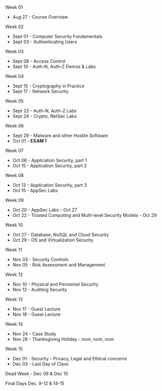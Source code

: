 Week 01 

* Aug 27 - Course Overview 

Week 02

* Sept 01 - Computer Security Fundamentals
* Sept 03 - Authenticating Users

Week 03

* Sept 08 - Access Control 
* Sept 10 - Auth-N, Auth-Z Demos & Labs

Week 04

* Sept 15 - Cryptography in Practice 
* Sept 17 - Network Security 

Week 05

* Sept 22 - Auth-N, Auth-Z Labs  
* Sept 24 - Crypto, NetSec Labs

Week 06

* Sept 29 - Malware and other Hostile Software
* Oct 01 - **EXAM 1**

Week 07

* Oct 06 - Application Security, part 1 
* Oct 15 - Application Security, part 2 

Week 08

* Oct 13 - Application Security, part 3 
* Oct 15 - AppSec Labs 

Week 09

* Oct 20 - AppSec Labs - Oct 27
* Oct 22 - Trusted Computing and Multi-level Security Models - Oct 29

Week 10

* Oct 27 - Database, NoSQL and Cloud Security
* Oct 29 - OS and Virtualization Security 

Week 11

* Nov 03 - Security Controls
* Nov 05 - Risk Assessment and Management

Week 12

* Nov 10 - Physical and Personnel Security 
* Nov 12 - Auditing Security 

Week 13

* Nov 17 - Guest Lecture
* Nov 19 - Guest Lecture

Week 14

* Nov 24 - Case Study 
* Nov 26 - Thanksgiving Holiday - nom, nom, nom

Week 15

* Dec 01 - Security - Privacy, Legal and Ethical concerns
* Dec 03 - Last Day of Class 

Dead Week - Dec 08 & Dec 10

Final Days Dec. 9-12 & 14-15